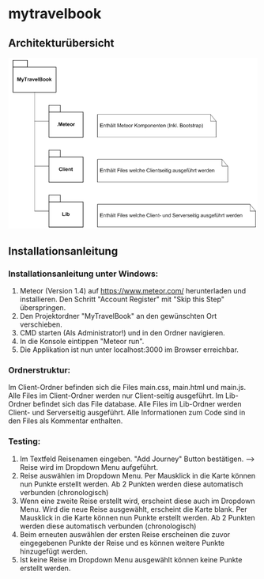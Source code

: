 # mytravelbook


## Architekturübersicht 

![Architektur](/_images/Architektur.PNG)

## Installationsanleitung
### Installationsanleitung unter Windows: 

1. Meteor (Version 1.4) auf https://www.meteor.com/ herunterladen und installieren.
Den Schritt "Account Register" mit "Skip this Step" überspringen.
2. Den Projektordner "MyTravelBook" an den gewünschten Ort verschieben.
3. CMD starten (Als Administrator!) und in den Ordner navigieren.
4. In die Konsole eintippen "Meteor run". 
5. Die Applikation ist nun unter localhost:3000 im Browser erreichbar.

### Ordnerstruktur:
Im Client-Ordner befinden sich die Files main.css, main.html und main.js. Alle Files im Client-Ordner werden nur Client-seitig ausgeführt.
Im Lib-Ordner befindet sich das File database. Alle Files im Lib-Ordner werden Client- und Serverseitig ausgeführt.
Alle Informationen zum Code sind in den Files als Kommentar enthalten.


### Testing:
1. Im Textfeld Reisenamen eingeben. "Add Journey" Button bestätigen. 
--> Reise wird im Dropdown Menu aufgeführt.
2. Reise auswählen im Dropdown Menu. Per Mausklick in die Karte können nun Punkte erstellt werden. Ab 2 Punkten werden diese 
automatisch verbunden (chronologisch)
3. Wenn eine zweite Reise erstellt wird, erscheint diese auch im Dropdown Menu. Wird die neue Reise ausgewählt, erscheint 
die Karte blank. Per Mausklick in die Karte können nun Punkte erstellt werden. Ab 2 Punkten werden diese 
automatisch verbunden (chronologisch)
4. Beim erneuten auswählen der ersten Reise erscheinen die zuvor eingegebenen Punkte der Reise und es können weitere Punkte hinzugefügt
werden.
5. Ist keine Reise im Dropdown Menu ausgewählt können keine Punkte erstellt werden.
